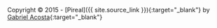 Copyright &copy; 2015 - [Pireal]({{ site.source_link }}){:target="_blank"} by [Gabriel Acosta](https://twitter.com/_alfacentauri){:target="_blank"}